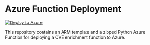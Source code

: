 # Azure Function Deployment

[![Deploy to Azure](https://aka.ms/deploytoazurebutton)](https://portal.azure.com/#create/Microsoft.Template/uri/https://raw.githubusercontent.com/LazyTechGamer/EASM/main/azuredeploy.json)

This repository contains an ARM template and a zipped Python Azure Function for deploying a CVE enrichment function to Azure.
